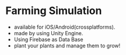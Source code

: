 # Farming Simulation
 - available for iOS/Android(crossplatforms).
 - made by using Unity Engine.
 - Using Firebase as Data Base
 - plant your plants and manage them to grow!
 
